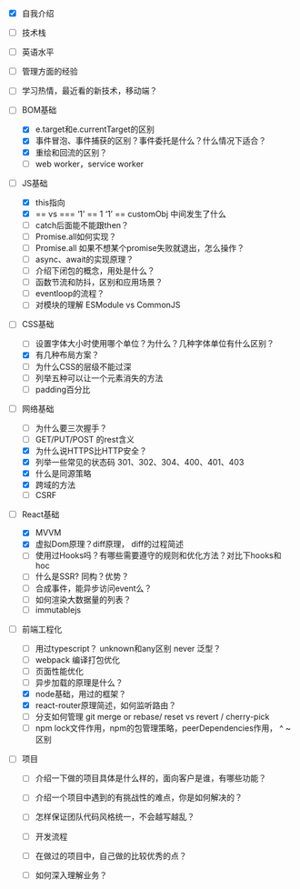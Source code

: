 - [x] 自我介绍

- [ ] 技术栈

- [ ] 英语水平

- [ ] 管理方面的经验

- [ ] 学习热情，最近看的新技术，移动端？

- [ ] BOM基础

  - [x] e.target和e.currentTarget的区别
  - [x] 事件冒泡、事件捕获的区别？事件委托是什么？什么情况下适合？
  - [x] 重绘和回流的区别？
  - [ ] web worker，service worker

- [ ] JS基础

  - [x] this指向
  - [x] == vs ===  ‘1’ == 1 ‘1’ == customObj 中间发生了什么
  - [ ] catch后面能不能跟then？
  - [ ] Promise.all如何实现？
  - [ ] Promise.all 如果不想某个promise失败就退出，怎么操作？
  - [ ] async、await的实现原理？
  - [ ] 介绍下闭包的概念，用处是什么？
  - [ ] 函数节流和防抖，区别和应用场景？
  - [ ] eventloop的流程？
  - [ ] 对模块的理解 ESModule vs CommonJS

- [ ] CSS基础

  - [ ] 设置字体大小时使用哪个单位？为什么？几种字体单位有什么区别？
  - [x] 有几种布局方案？
  - [ ] 为什么CSS的层级不能过深
  - [ ] 列举五种可以让一个元素消失的方法
  - [ ] padding百分比

- [ ] 网络基础

  - [ ] 为什么要三次握手？
  - [ ] GET/PUT/POST 的rest含义
  - [x] 为什么说HTTPS比HTTP安全？
  - [x] 列举一些常见的状态码  301、302、304、400、401、403
  - [x] 什么是同源策略
  - [x] 跨域的方法
  - [ ] CSRF

- [ ] React基础

  - [x] MVVM
  - [x] 虚拟Dom原理？diff原理， diff的过程简述
  - [ ] 使用过Hooks吗？有哪些需要遵守的规则和优化方法？对比下hooks和hoc
  - [ ] 什么是SSR? 同构？优势？
  - [ ] 合成事件，能异步访问event么？
  - [ ] 如何渲染大数据量的列表？
  - [ ] immutablejs

- [ ] 前端工程化

  - [ ] 用过typescript？ unknown和any区别 never 泛型？
  - [ ] webpack 编译打包优化
  - [ ] 页面性能优化
  - [ ] 异步加载的原理是什么？
  - [x] node基础，用过的框架？
  - [x] react-router原理简述，如何监听路由？
  - [ ] 分支如何管理 git merge or rebase/ reset vs revert / cherry-pick
  - [ ] npm lock文件作用，npm的包管理策略，peerDependencies作用， ^ ~ 区别

- [ ] 项目

  - [ ] 介绍一下做的项目具体是什么样的，面向客户是谁，有哪些功能？
  - [ ] 介绍一个项目中遇到的有挑战性的难点，你是如何解决的？
  - [ ] 怎样保证团队代码风格统一，不会越写越乱？
  - [ ] 开发流程
  - [ ] 在做过的项目中，自己做的比较优秀的点？
  - [ ] 如何深入理解业务？

  

